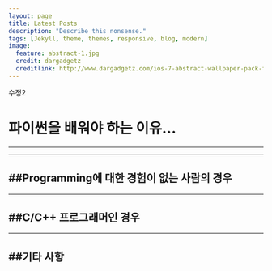 ```yaml
---
layout: page
title: Latest Posts
description: "Describe this nonsense."
tags: [Jekyll, theme, themes, responsive, blog, modern]
image:
  feature: abstract-1.jpg
  credit: dargadgetz
  creditlink: http://www.dargadgetz.com/ios-7-abstract-wallpaper-pack-for-iphone-5-and-ipod-touch-retina/
---
```


수정2

# 파이썬을 배워야 하는 이유...
---
---

##Programming에 대한 경험이 없는 사람의 경우
---

[^1]: 복잡한 문법(어느 정도 주관적인 기준으로 바라본 것이긴 하지만)을 필요로 하는 Perl이나 C, C++에 비해 문법이 간단하다. 따라서 배우기 쉽다는 장점이 있다.
[^2]: C와 비교했을 때, 포인터와 같은 배우기 힘든 개념이 없기 때문에, 상대적으로 많은 시간을 프로그램 구조와 디자인 등에 투자할 수 있다.
[^3]: C++과 비교했을때, OOP의 기본적인 사항들은 더욱 빠르게 배울 수 있다.
기본적으로 인터프리터 방식이기 때문에, 코드의 결과를 바로바로 확인해 볼 수 있고, 다양한 운영체제를 지원한다. 또한 원할 경우, 바로 실행 파일(.exe)을 만들어 낼 수도 있다.
[^4]: 다양한 라이브러리를 지원하기 때문에, 상대적으로 적은 양의 코드만으로도 GUI 프로그램, game, CGI 프로그램등을 빠르게 만들 수 있다.

---

##C/C++ 프로그래머인 경우
---
[^1]: C/C++ 그리고 Bourne shell과 유사한 문법을 가지고 있기 때문에, 기타 다른 스크립트 언어에 비해 익히는 속도가 매우 빠르다.
OS에 관련된 기능들은 (예: POSIX interface) 대부분 C/C++에서 제공되는 함수와 같은 이름을 쓰고, 심지어 인자 타입이나 의미까지 비슷한 경우가 많기 때문에, 익혀야하는 함수들이 타 스크립트 언어와 비교할 때 많지 않다.

[^2]: class, virtual function, 제한적인 operator overloading을 지원하기 때문에 C++에서 썼던 디자인 방식 그대로 적용할 수 있다.

[^3]: Mixed language programming -- Python은 기타 다른 스크립트 언어에 비해 C/C++로 python module을 작성하기가 매우 쉽다. (어느 정도 주관적인 견해 포함)

[^4]: 제한적이나마 lambda expression을 제공하기 때문에, LISP/Scheme 등에 익숙한 사람들도 비슷한 코드를 쉽게 만들 수 있다. map(), apply() 함수 제공, closure 제공

[^5]: 다른 스크립트 언어에 비해 문서화가 잘 되어 있으며 (Tutorial, Library Reference, Language Reference 제공), 문법 자체에 LISP/Scheme과 마찬가지로 documentation string을 집어 넣을 수 있고, built-in 함수인 dir()을 쓰면, 함수, 모듈, 오브젝트가 제공하는 심볼 테이블을 바로 볼 수 있기 때문에 다른 스크립트 언어를 쓸 때에 비해, 따로 문서를 찾아보는 빈도가 낮아진다.
함수, 클래스 또는 변수에 Decorator를 직접 제작할 수 있다. Decorator란 C/C++ 문법상 qualifier에 해당하는 것으로 다양한 wrapper를 만들거나 class인 경우 static, class method를 지정할 수 있다. Python 2.4 Decorators 참고

---

##기타 사항
---
[^1]: Dictionary (Postscript의 dictionary나 다른 언어의 associative array에 해당) 타입이 제공된다. 또한 immutable list에 가까운 tuple 타입이 제공되며, 서로 대입이 가능하기 때문에, 한 줄의 코드로 변수 값을 치환할 수도 있다.
[^2]: 모든 타입은 repr() 연산을 써서 문자열로 변경할 수 있다. 또한 eval() 연산을 써서 문자열을 평가한 후 python type으로 불러 올 수 있다. 따라서 이 기능과 여러 DB 모듈을 잘 활용하면, 모든 Python type을 DB에 저장/로드하는 것이 가능해진다.
[^3]: GTK+ binding이 제공되며, GTK+ C API 또는 C++ API(gtkmm)에 비해 훨씬 간단하게 GUI application을 작성할 수 있다. 또한 이미 GTK binary가 MS Windows 용으로 제공되기 때문에, 간단하게 Windows application도 만들 수 있다. (Pygtk 참고)
[^4]: Python은 SDL binding을 제공하기 때문에, 게임을 만들어 보고 싶은 개발자에게도 최적의 언어라고 할 수 있다. (PyGame 참고)
[^5]: Python 자체적으로 cgi, urllib, httplib 등의 모듈을 제공하며, 다양한 XML parsing module도 제공하며, Berkeley DB, GDBM, sqlite, oracle, ODBC등의 DB 모듈도 제공하기 때문에, Web application을 쉽게 만들 수 있다.
[^6]: zlib, bz2, gzip, zipfie, tarfile등의 모듈을 자체적으로 제공하기 때문에 압축 파일 관련 처리가 매우 쉽다.
[^7]: 다양한 os 기능과 함께 curses 모듈도 제공, terminal에서 실행되는 installer나 administrative tool을 만들기가 편리하다.
[^8]: Built-in source debugger인 pdb를 제공한다.
[^9]: 실제 개발할 때 Emacs(Pymacs, python-mode package 활용)에서 완벽하게 interpreter를 지원하며, 다양한 형태의 (buffer, region)등을 python 실행 결과를 확인할 수도 있다. 또한 Emacs 내부에서 디버거를 실행할 수 있으며(M-x pdb), Web browser w3m package를 쓰면 따로 도움말을 보기 위해 browser를 띄울 필요도 없기 때문에 매우 편리하다! (python-mode, w3m, emacs-w3m 참고)
